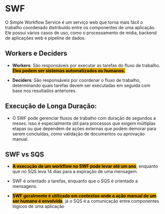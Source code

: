 # SWF
O Simple Workflow Service é um serviço web que torna mais fácil o trabalho coordenado distribuído entre os componentes de uma aplicação. 
Ele possui vários casos de uso, como o processamento de mídia, backend de aplicações web e pipeline de dados.

## Workers e Deciders

- **Workers**: São responsáveis por executar as tarefas do fluxo de trabalho. <span style="background-color: #e0a800; color: black;font-weight:bold">Eles podem ser sistemas automatizados ou humanos.</span>

- **Deciders**: São responsáveis por coordenar o fluxo de trabalho, determinando quais tarefas devem ser executadas em seguida com base nos resultados anteriores.

## Execução de Longa Duração:

- O SWF pode gerenciar fluxos de trabalho com duração de segundos a meses. Isso é especialmente útil para processos que exigem múltiplas etapas ou que dependem de ações externas que podem demorar para serem concluídas, como validação de documentos ou aprovação manual.


## SWF vs SQS
- <span style="background-color: #e0a800; color: black;font-weight:bold">A execução de um workflow no SWF pode levar até um ano</span>, enquanto que no SQS leva 14 dias para a expiração de uma mensagem.

- SWF é orientado a tarefas, enquanto que o SQS é orientado a mensagens.

- <span style="background-color: #e0a800; color: black;font-weight:bold">SWF geralmente é utilizado em contextos onde a ação manual de um ser humano é envolvida</span>, já o SQS é a comunicação entre componentes lógicos de uma aplicação